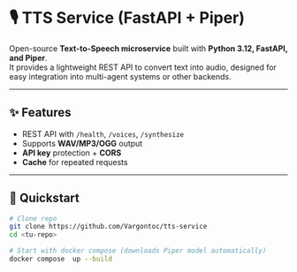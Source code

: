 # 🎙️ TTS Service (FastAPI + Piper)


Open-source **Text-to-Speech microservice** built with **Python 3.12, FastAPI, and Piper**.  
It provides a lightweight REST API to convert text into audio, designed for easy integration into multi-agent systems or other backends.

---

## ✨ Features
- REST API with `/health`, `/voices`, `/synthesize`
- Supports **WAV/MP3/OGG** output
- **API key** protection + **CORS**
- **Cache** for repeated requests

---

## 🚀 Quickstart

```bash
# Clone repo
git clone https://github.com/Vargontoc/tts-service
cd <tu-repo>

# Start with docker compose (downloads Piper model automatically)
docker compose  up --build
